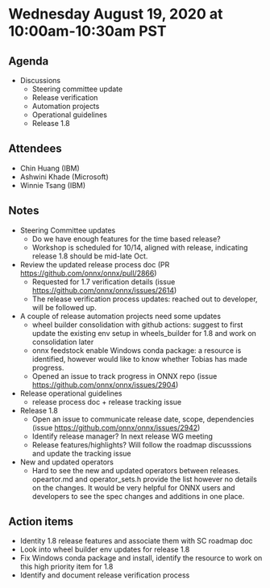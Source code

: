# Wednesday August 19, 2020 at 10:00am-10:30am PST

## Agenda
* Discussions
    * Steering committee update
    * Release verification
    * Automation projects
    * Operational guidelines
    * Release 1.8

## Attendees 
* Chin Huang (IBM)
* Ashwini Khade (Microsoft)
* Winnie Tsang (IBM)

## Notes
* Steering Committee updates
  * Do we have enough features for the time based release?
  * Workshop is scheduled for 10/14, aligned with release, indicating release 1.8 should be mid-late Oct. 
* Review the updated release process doc (PR https://github.com/onnx/onnx/pull/2866)
  * Requested for 1.7 verification details (issue https://github.com/onnx/onnx/issues/2614) 
  * The release verification process updates: reached out to developer, will be followed up.
* A couple of release automation projects need some updates
  * wheel builder consolidation with github actions: suggest to first update the existing env setup in wheels_builder for 1.8 and work on consolidation later
  * onnx feedstock enable Windows conda package: a resource is identified, however would like to know whether Tobias has made progress.
  * Opened an issue to track progress in ONNX repo (issue https://github.com/onnx/onnx/issues/2904)
* Release operational guidelines
  * release process doc + release tracking issue
* Release 1.8
  * Open an issue to communicate release date, scope, dependencies (issue https://github.com/onnx/onnx/issues/2942)
  * Identify release manager? In next release WG meeting
  * Release features/highlights? Will follow the roadmap discusssions and update the tracking issue
* New and updated operators
  * Hard to see the new and updated operators between releases. opeartor.md and operator_sets.h provide the list however no details on the changes. It would be very helpful for ONNX users and developers to see the spec changes and additions in one place.

## Action items
* Identity 1.8 release features and associate them with SC roadmap doc
* Look into wheel builder env updates for release 1.8
* Fix Windows conda package and install, identify the resource to work on this high priority item for 1.8
* Identify and document release verification process
